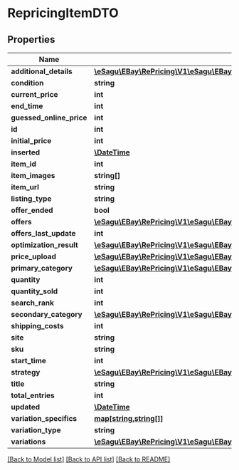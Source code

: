 # RepricingItemDTO

## Properties
Name | Type | Description | Notes
------------ | ------------- | ------------- | -------------
**additional_details** | [**\eSagu\EBay\RePricing\V1\eSagu\EBay\RePricing\V1\Model\RepricingItemAdditionalDetailsDTO**](RepricingItemAdditionalDetailsDTO.md) |  | [optional] 
**condition** | **string** |  | [optional] 
**current_price** | **int** |  | [optional] 
**end_time** | **int** |  | [optional] 
**guessed_online_price** | **int** |  | [optional] 
**id** | **int** |  | [optional] 
**initial_price** | **int** |  | [optional] 
**inserted** | [**\DateTime**](\DateTime.md) |  | [optional] 
**item_id** | **int** |  | [optional] 
**item_images** | **string[]** |  | [optional] 
**item_url** | **string** |  | [optional] 
**listing_type** | **string** |  | [optional] 
**offer_ended** | **bool** |  | [optional] 
**offers** | [**\eSagu\EBay\RePricing\V1\eSagu\EBay\RePricing\V1\Model\ItemOfferDTO[]**](ItemOfferDTO.md) |  | [optional] 
**offers_last_update** | **int** |  | [optional] 
**optimization_result** | [**\eSagu\EBay\RePricing\V1\eSagu\EBay\RePricing\V1\Model\RepricingItemOptimizationResultDTO**](RepricingItemOptimizationResultDTO.md) |  | [optional] 
**price_upload** | [**\eSagu\EBay\RePricing\V1\eSagu\EBay\RePricing\V1\Model\RepricingItemPriceUploadDTO**](RepricingItemPriceUploadDTO.md) |  | [optional] 
**primary_category** | [**\eSagu\EBay\RePricing\V1\eSagu\EBay\RePricing\V1\Model\EbayCategoryDTO**](EbayCategoryDTO.md) |  | [optional] 
**quantity** | **int** |  | [optional] 
**quantity_sold** | **int** |  | [optional] 
**search_rank** | **int** |  | [optional] 
**secondary_category** | [**\eSagu\EBay\RePricing\V1\eSagu\EBay\RePricing\V1\Model\EbayCategoryDTO**](EbayCategoryDTO.md) |  | [optional] 
**shipping_costs** | **int** |  | [optional] 
**site** | **string** |  | [optional] 
**sku** | **string** |  | [optional] 
**start_time** | **int** |  | [optional] 
**strategy** | [**\eSagu\EBay\RePricing\V1\eSagu\EBay\RePricing\V1\Model\RepricingItemStrategyDTO**](RepricingItemStrategyDTO.md) |  | [optional] 
**title** | **string** |  | [optional] 
**total_entries** | **int** |  | [optional] 
**updated** | [**\DateTime**](\DateTime.md) |  | [optional] 
**variation_specifics** | [**map[string,string[]]**](array.md) |  | [optional] 
**variation_type** | **string** |  | [optional] 
**variations** | [**\eSagu\EBay\RePricing\V1\eSagu\EBay\RePricing\V1\Model\RepricingItemDTO[]**](RepricingItemDTO.md) |  | [optional] 

[[Back to Model list]](../README.md#documentation-for-models) [[Back to API list]](../README.md#documentation-for-api-endpoints) [[Back to README]](../README.md)


